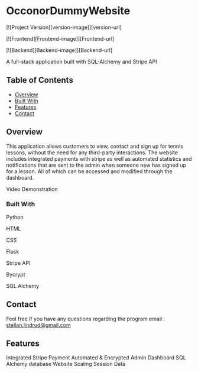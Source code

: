 # OcconorDummyWebsite
[![Project Version][version-image]][version-url]

[![Frontend][Frontend-image]][Frontend-url]

[![Backend][Backend-image]][Backend-url]


A full-stack application built with SQL-Alchemy and Stripe API

## Table of Contents

- [Overview](#overview)
- [Built With](#built-with)
- [Features](#features)
- [Contact](#contact)

## Overview

This application allows customers to view, contact and sign up for tennis lessons, without the need for any third-party interactions. 
The website includes integrated payments with stripe as well as automated statistics and notifications that are sent to the admin
when someone new has signed up for a lesson. All of which can be accessed and modified through the dashboard.

Video Demonstration

### Built With
Python

HTML

CSS

Flask 

Stripe API

Bycrypt

SQL Alchemy


## Contact
Feel free if you have any questions regarding the program
email : stellan.lindrud@gmail.com


## Features

Integrated Stripe Payment
Automated & Encrypted Admin Dashboard
SQL Alchemy database
Website Scaling
Session Data



